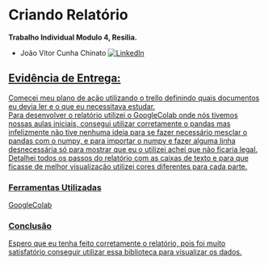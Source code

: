 # Criando Relatório

**Trabalho Individual Modulo 4, Resilia.**
 
- João Vitor Cunha Chinato <a href="https://www.linkedin.com/in/joao-vitor-cunha-chinato/">
        <img src="https://img.shields.io/badge/LinkedIn-blue?style=flat-square&logo=linkedin" alt="LinkedIn">


## Evidência de Entrega:
Comecei meu plano de ação utilizando o trello definindo quais documentos eu devia ler e o que eu necessitava estudar.                   
Para desenvolver o relatório utilizei o GoogleColab onde nós tivemos nossas aulas iniciais, consegui utilizar corretamente o pandas mas infelizmente não tive nenhuma ideia para se fazer necessário mesclar o pandas com o numpy, e para importar o numpy e fazer alguma linha desnecessária só para mostrar que eu o utilizei achei que não ficaria legal.
Detalhei todos os passos do relatório com as caixas de texto e para que ficasse de melhor visualização utilizei cores diferentes para cada parte.
### Ferramentas Utilizadas

GoogleColab

### Conclusão
Espero que eu tenha feito corretamente o relatório, pois foi muito satisfatório conseguir utilizar essa biblioteca para visualizar os dados.